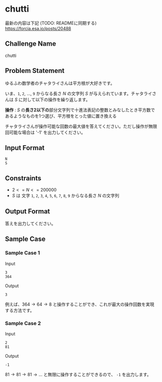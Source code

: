 # chutti

最新の内容は下記 (TODO: READMEに同期する)  
https://forcia.esa.io/posts/20488   

## Challenge Name

chutti

## Problem Statement

ゆるふわ数学者のチャタライさんは平方根が大好きです。

いま、`1`, `2`, ..., `9` からなる長さ $N$ の文字列 $S$ が与えられています。チャタライさんは $S$ に対して以下の操作を繰り返します。

**操作** : $S$ の**長さ2以下の**部分文字列で十進法表記の整数とみなしたとき平方数であるようなものを1つ選び、平方根をとった値に置き換える

チャタライさんが操作可能な回数の最大値を答えてください。ただし操作が無限回可能な場合は '-1' を出力してください。

## Input Format

```
N
S
```

## Constraints

- $2 <= N <= 200000$
- $S$ は 文字 `1`, `2`, `3`, `4`, `5`, `6`, `7`, `8`, `9` からなる長さ $N$ の文字列

## Output Format

答えを出力してください。

## Sample Case

### Sample Case 1

Input
```
3
364
```

Output
```
3
```

例えば、$364 \to 64 \to 8$ と操作することができ、これが最大の操作回数を実現する方法です。 

### Sample Case 2

Input
```
2
81
```

Output
```
-1
```

$81 \to 81 \to 81 \to \ldots$ と無限に操作することができるので、 `-1` を出力します。
